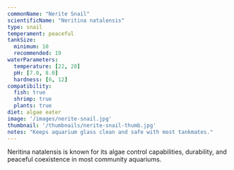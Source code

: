 ```yaml
---
commonName: "Nerite Snail"
scientificName: "Neritina natalensis"
type: snail
temperament: peaceful
tankSize:
  minimum: 10
  recommended: 19
waterParameters:
  temperature: [22, 28]
  pH: [7.0, 8.0]
  hardness: [6, 12]
compatibility:
  fish: true
  shrimp: true
  plants: true
diet: algae eater
image: '/images/nerite-snail.jpg'
thumbnail: '/thumbnails/nerite-snail-thumb.jpg'
notes: "Keeps aquarium glass clean and safe with most tankmates."
---
```

Neritina natalensis is known for its algae control capabilities, durability, and peaceful coexistence in most community aquariums.
